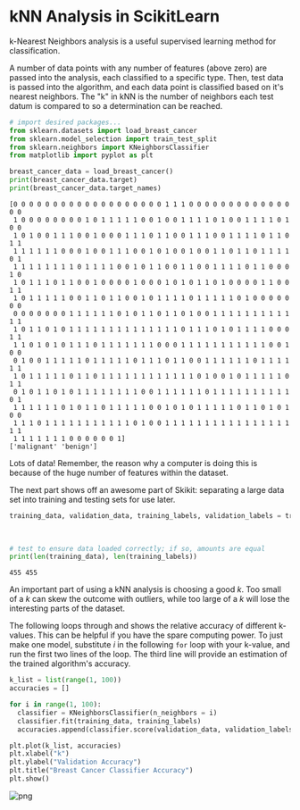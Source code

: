 # kNN Analysis in ScikitLearn

k-Nearest Neighbors analysis is a useful supervised learning method for classification.

A number of data points with any number of features \(above zero\) are passed into the analysis, each classified to a specific type. Then, test data is passed into the algorithm, and each data point is classified based on it's nearest neighbors. The "k" in kNN is the number of neighbors each test datum is compared to so a determination can be reached.

```python
# import desired packages...
from sklearn.datasets import load_breast_cancer 
from sklearn.model_selection import train_test_split
from sklearn.neighbors import KNeighborsClassifier
from matplotlib import pyplot as plt

breast_cancer_data = load_breast_cancer()
print(breast_cancer_data.target)
print(breast_cancer_data.target_names)
```

```text
[0 0 0 0 0 0 0 0 0 0 0 0 0 0 0 0 0 0 0 1 1 1 0 0 0 0 0 0 0 0 0 0 0 0 0 0 0
 1 0 0 0 0 0 0 0 0 1 0 1 1 1 1 1 0 0 1 0 0 1 1 1 1 0 1 0 0 1 1 1 1 0 1 0 0
 1 0 1 0 0 1 1 1 0 0 1 0 0 0 1 1 1 0 1 1 0 0 1 1 1 0 0 1 1 1 1 0 1 1 0 1 1
 1 1 1 1 1 1 0 0 0 1 0 0 1 1 1 0 0 1 0 1 0 0 1 0 0 1 1 0 1 1 0 1 1 1 1 0 1
 1 1 1 1 1 1 1 1 0 1 1 1 1 0 0 1 0 1 1 0 0 1 1 0 0 1 1 1 1 0 1 1 0 0 0 1 0
 1 0 1 1 1 0 1 1 0 0 1 0 0 0 0 1 0 0 0 1 0 1 0 1 1 0 1 0 0 0 0 1 1 0 0 1 1
 1 0 1 1 1 1 1 0 0 1 1 0 1 1 0 0 1 0 1 1 1 1 0 1 1 1 1 1 0 1 0 0 0 0 0 0 0
 0 0 0 0 0 0 0 1 1 1 1 1 1 0 1 0 1 1 0 1 1 0 1 0 0 1 1 1 1 1 1 1 1 1 1 1 1
 1 0 1 1 0 1 0 1 1 1 1 1 1 1 1 1 1 1 1 1 1 0 1 1 1 0 1 0 1 1 1 1 0 0 0 1 1
 1 1 0 1 0 1 0 1 1 1 0 1 1 1 1 1 1 1 0 0 0 1 1 1 1 1 1 1 1 1 1 1 0 0 1 0 0
 0 1 0 0 1 1 1 1 1 0 1 1 1 1 1 0 1 1 1 0 1 1 0 0 1 1 1 1 1 1 0 1 1 1 1 1 1
 1 0 1 1 1 1 1 0 1 1 0 1 1 1 1 1 1 1 1 1 1 1 1 0 1 0 0 1 0 1 1 1 1 1 0 1 1
 0 1 0 1 1 0 1 0 1 1 1 1 1 1 1 1 0 0 1 1 1 1 1 1 0 1 1 1 1 1 1 1 1 1 1 0 1
 1 1 1 1 1 1 0 1 0 1 1 0 1 1 1 1 1 0 0 1 0 1 0 1 1 1 1 1 0 1 1 0 1 0 1 0 0
 1 1 1 0 1 1 1 1 1 1 1 1 1 1 1 0 1 0 0 1 1 1 1 1 1 1 1 1 1 1 1 1 1 1 1 1 1
 1 1 1 1 1 1 1 0 0 0 0 0 0 1]
['malignant' 'benign']
```

Lots of data! Remember, the reason why a computer is doing this is because of the huge number of features within the dataset.

The next part shows off an awesome part of Skikit: separating a large data set into training and testing sets for use later.

```python
training_data, validation_data, training_labels, validation_labels = train_test_split(breast_cancer_data.data, 
                                                                                      breast_cancer_data.target, test_size=0.2, 
                                                                                      random_state = 100)

# test to ensure data loaded correctly; if so, amounts are equal
print(len(training_data), len(training_labels))
```

```text
455 455
```

An important part of using a kNN analysis is choosing a good _k_. Too small of a _k_ can skew the outcome with outliers, while too large of a _k_ will lose the interesting parts of the dataset.

The following loops through and shows the relative accuracy of different k-values. This can be helpful if you have the spare computing power. To just make one model, substitute _i_ in the following `for` loop with your k-value, and run the first two lines of the loop. The third line will provide an estimation of the trained algorithm's accuracy.

```python
k_list = list(range(1, 100))
accuracies = []

for i in range(1, 100):
  classifier = KNeighborsClassifier(n_neighbors = i)
  classifier.fit(training_data, training_labels)
  accuracies.append(classifier.score(validation_data, validation_labels))

plt.plot(k_list, accuracies)
plt.xlabel("k")
plt.ylabel("Validation Accuracy")
plt.title("Breast Cancer Classifier Accuracy")
plt.show()
```

![png](https://github.com/octokatt/wiki/tree/dafb14549b591f1b0049d5daaf79d06e56aefada/python/output_6_0.png)

